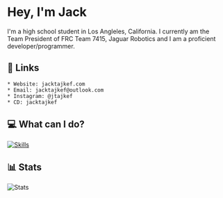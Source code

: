 # Hey, I'm Jack

I'm a high school student in Los Angleles, California. I currently am the Team President of FRC Team 7415, Jaguar Robotics and I am a proficient developer/programmer.

## 🔗 Links
```
* Website: jacktajkef.com
* Email: jacktajkef@outlook.com
* Instagram: @jtajkef
* CD: jacktajkef
```

## 💻 What can I do?
[![Skills](https://skillicons.dev/icons?i=java,nodejs,python,html,linux,express,git,nginx,vscode,cloudflare,discord)](https://github.com/jacktajkef/jacktajkef/blob/main/README.md#-skills)

## 📊 Stats
![Stats](https://github-readme-stats.vercel.app/api?username=jacktajkef&show_icons=true&theme=gotham)
